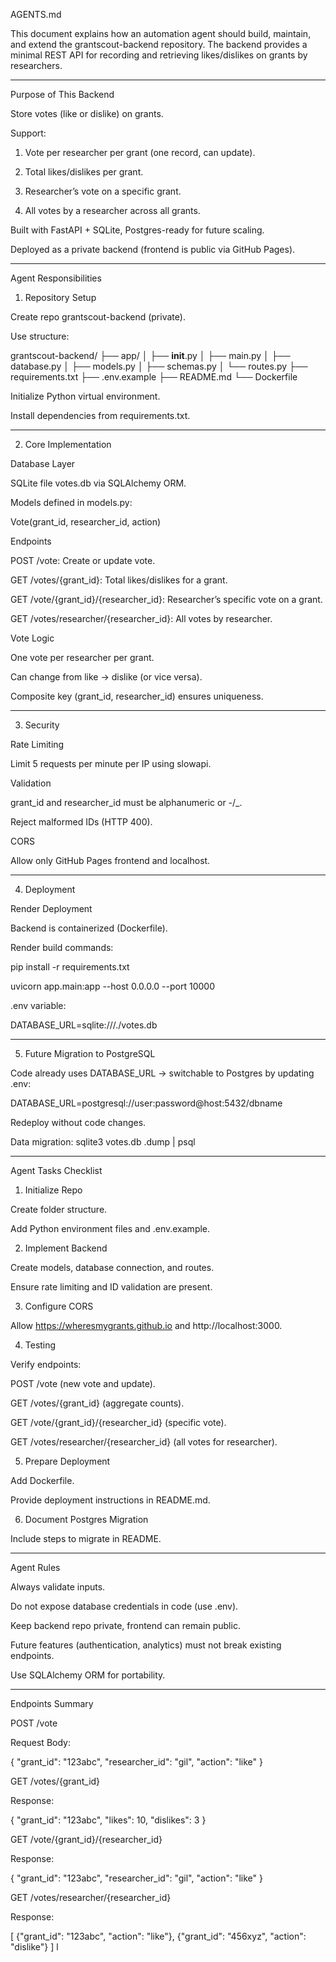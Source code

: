 
AGENTS.md

This document explains how an automation agent should build, maintain, and extend the grantscout-backend repository.
The backend provides a minimal REST API for recording and retrieving likes/dislikes on grants by researchers.


---

Purpose of This Backend

Store votes (like or dislike) on grants.

Support:

1. Vote per researcher per grant (one record, can update).


2. Total likes/dislikes per grant.


3. Researcher’s vote on a specific grant.


4. All votes by a researcher across all grants.



Built with FastAPI + SQLite, Postgres-ready for future scaling.

Deployed as a private backend (frontend is public via GitHub Pages).



---

Agent Responsibilities

1. Repository Setup

Create repo grantscout-backend (private).

Use structure:


grantscout-backend/
├── app/
│   ├── __init__.py
│   ├── main.py
│   ├── database.py
│   ├── models.py
│   ├── schemas.py
│   └── routes.py
├── requirements.txt
├── .env.example
├── README.md
└── Dockerfile

Initialize Python virtual environment.

Install dependencies from requirements.txt.



---

2. Core Implementation

Database Layer

SQLite file votes.db via SQLAlchemy ORM.

Models defined in models.py:

Vote(grant_id, researcher_id, action)



Endpoints

POST /vote: Create or update vote.

GET /votes/{grant_id}: Total likes/dislikes for a grant.

GET /vote/{grant_id}/{researcher_id}: Researcher’s specific vote on a grant.

GET /votes/researcher/{researcher_id}: All votes by researcher.


Vote Logic

One vote per researcher per grant.

Can change from like → dislike (or vice versa).

Composite key (grant_id, researcher_id) ensures uniqueness.



---

3. Security

Rate Limiting

Limit 5 requests per minute per IP using slowapi.


Validation

grant_id and researcher_id must be alphanumeric or -/_.

Reject malformed IDs (HTTP 400).


CORS

Allow only GitHub Pages frontend and localhost.



---

4. Deployment

Render Deployment

Backend is containerized (Dockerfile).

Render build commands:

pip install -r requirements.txt

uvicorn app.main:app --host 0.0.0.0 --port 10000


.env variable:

DATABASE_URL=sqlite:///./votes.db



---

5. Future Migration to PostgreSQL

Code already uses DATABASE_URL → switchable to Postgres by updating .env:

DATABASE_URL=postgresql://user:password@host:5432/dbname

Redeploy without code changes.

Data migration: sqlite3 votes.db .dump | psql <postgres-url>



---

Agent Tasks Checklist

1. Initialize Repo

Create folder structure.

Add Python environment files and .env.example.



2. Implement Backend

Create models, database connection, and routes.

Ensure rate limiting and ID validation are present.



3. Configure CORS

Allow https://wheresmygrants.github.io and http://localhost:3000.



4. Testing

Verify endpoints:

POST /vote (new vote and update).

GET /votes/{grant_id} (aggregate counts).

GET /vote/{grant_id}/{researcher_id} (specific vote).

GET /votes/researcher/{researcher_id} (all votes for researcher).




5. Prepare Deployment

Add Dockerfile.

Provide deployment instructions in README.md.



6. Document Postgres Migration

Include steps to migrate in README.





---

Agent Rules

Always validate inputs.

Do not expose database credentials in code (use .env).

Keep backend repo private, frontend can remain public.

Future features (authentication, analytics) must not break existing endpoints.

Use SQLAlchemy ORM for portability.



---

Endpoints Summary

POST /vote

Request Body:

{
  "grant_id": "123abc",
  "researcher_id": "gil",
  "action": "like"
}

GET /votes/{grant_id}

Response:

{
  "grant_id": "123abc",
  "likes": 10,
  "dislikes": 3
}

GET /vote/{grant_id}/{researcher_id}

Response:

{
  "grant_id": "123abc",
  "researcher_id": "gil",
  "action": "like"
}

GET /votes/researcher/{researcher_id}

Response:

[
  {"grant_id": "123abc", "action": "like"},
  {"grant_id": "456xyz", "action": "dislike"}
]
l
